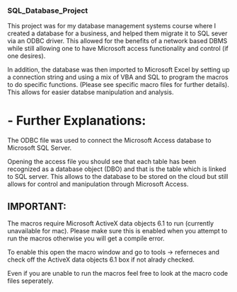 ### SQL_Database_Project

This project was for my database management systems course where I created a database for a business, and helped them migrate it to SQL sever via an ODBC driver. This allowed for the benefits of a network based DBMS while still allowing one to have Microsoft access functionality and control (if one desires). 

In addition, the database was then imported to Microsoft Excel by setting up a connection string and using a mix of VBA and SQL to program the macros to do specific functions. (Please see specific macro files for further details). This allows for easier databse manipulation and analysis. 

# - Further Explanations:

The ODBC file was used to connect the Microsoft Access database to Microsoft SQL Server. 

Opening the access file you should see that each table has been recognized as a database object (DBO) and that is the table which is linked to SQL server. This allows to the database to be stored on the cloud but still allows for control and manipulation through Microsoft Access.

## IMPORTANT:
The macros require Microsoft ActiveX data objects 6.1 to run (currently unavailable for mac). Please make sure this is enabled when you attempt to run the macros otherwise you will get a compile error. 

To enable this open the macro window and go to tools -> referneces and check off the ActiveX data objects 6.1 box if not     alrady checked. 
  
Even if you are unable to run the macros feel free to look at the macro code files seperately.

